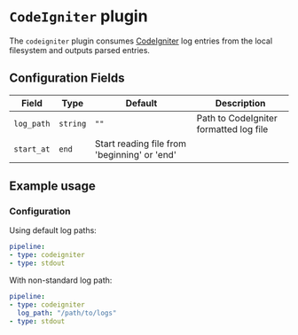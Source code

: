 # `CodeIgniter` plugin

The `codeigniter` plugin consumes [CodeIgniter](https://codeigniter.com/) log entries from the local filesystem and outputs parsed entries.

## Configuration Fields

| Field | Type | Default | Description |
| --- | --- |--- | --- |
| `log_path` | `string` | `""`  | Path to CodeIgniter formatted log file |
| `start_at` | `end` | Start reading file from 'beginning' or 'end' |

## Example usage

### Configuration

Using default log paths:

```yaml
pipeline:
- type: codeigniter
- type: stdout

```

With non-standard log path:

```yaml
pipeline:
- type: codeigniter
  log_path: "/path/to/logs"
- type: stdout

```

